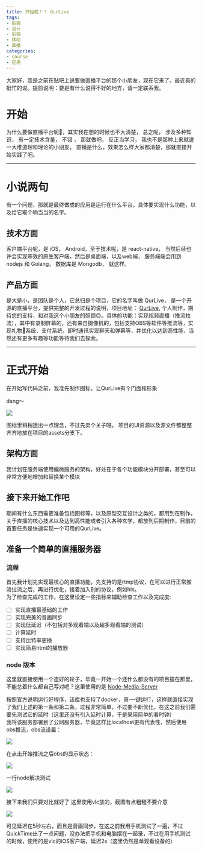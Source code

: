 ```yaml
---
title: 开始啦！！ QurLive
tags: 
- 前端
- 设计
- 后端
- 移动
- 直播
categories:
- course
- 应用
---
```


大家好，我是之前在贴吧上说要做直播平台的那个小朋友，现在它来了，最近真的挺忙的说。提前说明：要是有什么说得不好的地方，请一定联系我。

# 开始
为什么要做直播平台呢🧐，其实我在想的时候也不大清楚， 总之呢， 涉及多种知识， 有一定技术含量， 不错 ， 那就做吧， 反正当学习， 我也不是那种上来就说一大堆道理和理论的小朋友， 直播是什么，效果怎么样大家都清楚，那就直接开始实践了吧。

- - - -
# 小说两句
有一个问题，那就是最终做成的应用是运行在什么平台，具体要实现什么功能，以及给它取个响当当的名字。

## 技术方面
客户端平台呢，是 iOS， Android，至于技术呢，是 react-native， 当然后续也许会实现等效的原生客户端，然后是桌面端，以及web端， 服务端端会用到 nodejs 和 Golang， 数据库是 Mongodb， 就这样。

## 产品方面
是大是小，是团队是个人，它总归是个项目，它的名字叫做 QurLive， 是一个开源的直播平台，提供完整的开发过程的说明，项目地址： [QurLive](https://github.com/hello-acuario/QurLive), 个人制作，期待您的支持，和对我这个小朋友的照顾🙃。具体的功能：实现视频直播（推流拉流），其中有录制屏幕的，还有来自摄像机的，包括支持OBS等软件等推流等，实现礼物🎁系统、支付系统，即时通讯实现聊天和弹幕等，并优化以达到高性能，当然还有更多有趣等功能等待我们去探索。

- - - -
# 正式开始
在开始写代码之前，我准先制作图标，让QurLive有个门面和形象

dang～

![](Icon.png)

图标里稍稍透出一点理念，不过先卖个关子呀。
项目的UI资源以及源文件都整整齐齐地放在项目的assets分支下。

## 架构方面
我计划在服务端使用偏微服务的架构，好处在于各个功能模块分开部署，甚至可以非常方便地增加和替换某个模块

## 接下来开始工作吧
期间有什么东西需要准备包括图标等，以及原型交互设计之类的，都用到在制作，关于直播的核心技术以及达到高性能或者引入各种玄学，都放到后期制作，目前的首要任务是快速实现一个可用的QurLive。

## 准备一个简单的直播服务器

### 流程
首先我计划先实现最核心的直播功能，先支持的是rtmp协议，在可以进行正常推流拉流之后，再进行优化，接着加入别的协议，例如hls。\
为了检查完成的工作，在这里设定一些指标来辅助检查工作以及完成度:
- [ ] 实现直播最基础的工作
- [ ] 实现完美的音画同步
- [ ] 实现低延迟（不包括对多观看端以及超多观看端的测试）
- [ ] 计算延时
- [ ] 支持比特率更换
- [ ] 实现简易html的播放器

### node 版本
这里就直接使用一个造好的轮子，毕竟一开始一个还什么都没有的项目摆在那里，不能总着什么都自己写对吧？这里使用的是 [Node-Media-Server](https://github.com/illuspas/Node-Media-Server/blob/master/README_CN.md)

按照官方说明运行好程序，该库也支持了docker，真·一键运行，这样就直接实现了我们上述的第一条和第二条，过程非常简单，不过要不断优化，在这之前我们需要先测试它的延时（这里还没有引入延时计算，于是采用简单的看时钟）\
我将该服务部署到了公网服务器，毕竟这样比localhost更有代表性，然后使用obs推流，obs流设置：

![](obsConfig.png) 

在点击开始推流之后obs的显示状态：

![](obsState.png)

一行node解决测试

![](test.png)

接下来我们只要对比就好了
这里使用vlc放的，截图有点粗糙不要介意

![](testResult.png)

可见延迟在5秒左右，而且是音画同步，在这之前我用手机测试了一遍，不过QuickTime出了一点问题，没办法把手机和电脑摆在一起录，不过在用手机测试的时候，使用的是vlc的iOS客户端，延迟2s（这里仍然是单观看设备的）
